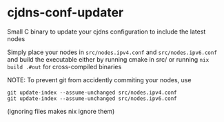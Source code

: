 # cjdns-conf-updater

Small C binary to update your cjdns configuration to include the latest nodes

Simply place your nodes in `src/nodes.ipv4.conf` and `src/nodes.ipv6.conf` and build the executable either by running cmake in src/ or running `nix build .#out` for cross-compiled binaries

NOTE: To prevent git from accidently commiting your nodes, use

```
git update-index --assume-unchanged src/nodes.ipv4.conf
git update-index --assume-unchanged src/nodes.ipv6.conf
```

(ignoring files makes nix ignore them)
